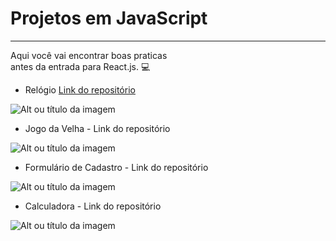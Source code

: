 # Projetos em JavaScript
***
 Aqui você vai encontrar boas praticas<br> antes da entrada para React.js. 💻



* Relógio  [Link do repositório](https://github.com/thatianeormindo/projetos-js/tree/main/relogio)

![Alt ou título da imagem](https://live.staticflickr.com/65535/52309836847_dc4cc8c177_m.jpg)

* Jogo da Velha - Link do repositório

![Alt ou título da imagem](https://live.staticflickr.com/65535/52311086190_8f692d92df_m.jpg)

* Formulário de Cadastro - Link do repositório

![Alt ou título da imagem](https://live.staticflickr.com/65535/52310563886_cc5b376c9e_m.jpg)

* Calculadora - Link do repositório

![Alt ou título da imagem](https://live.staticflickr.com/65535/52311029183_8ce14d8ecf_m.jpg)
